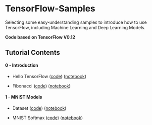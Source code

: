 # TensorFlow-Samples

Selecting some easy-understanding samples to introduce how to use TensorFlow, including Machine Learning and Deep Learning Models.

**Code based on TensorFlow V0.12**

## Tutorial Contents

#### 0 - Introduction

- Hello TensorFlow ([code](samples/0_introduction/hello_tensorflow.py)) ([notebook](samples/0_introduction/hello_tensorflow.ipynb))

- Fibonacci ([code](samples/0_warm-up/fibonacci.py)) ([notebook](samples/0_warm-up/fibonacci.ipynb))

#### 1 - MNIST Models

- Dataset ([code](samples/1_mnist/mnist_dataset.py)) ([notebook](samples/1_mnist/mnist_dataset.ipynb))

- MNIST Softmax ([code](samples/1_mnist/mnist_softmax.py)) ([notebook](samples/1_mnist/mnist_softmax.ipynb))


